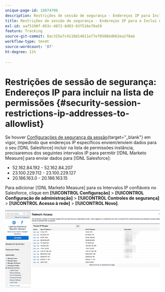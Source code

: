 ```yaml
---
unique-page-id: 18874706
description: Restrições de sessão de segurança - Endereços IP para Incluir na lista de permissões - Marketo Measure - Documentação do produto
title: Restrições de sessão de segurança - Endereços IP para a Inclui na lista de permissões
exl-id: aaf5190f-893c-4872-8d03-93f516e70a59
feature: Tracking
source-git-commit: 8ac315e7c4110d14811e77ef0586bd663ea1f8ab
workflow-type: tm+mt
source-wordcount: '87'
ht-degree: 11%

---
```


# Restrições de sessão de segurança: Endereços IP para incluir na lista de permissões {#security-session-restrictions-ip-addresses-to-allowlist}

Se houver [Configurações de segurança da sessão](https://help.salesforce.com/articleView?id=admin_sessions.htm&amp;type=0){target="_blank"} em vigor, impedindo que endereços IP específicos enviem/enviem dados para o seu [!DNL Salesforce] incluir na lista de permissões instância, precisaremos dos seguintes intervalos IP para permitir [!DNL Marketo Measure] para enviar dados para [!DNL Salesforce]:

* 52.162.84.192 - 52.162.84.207
* 23.100.229.112 - 23.100.229.127
* 20.186.163.0 - 20.186.163.15

Para adicionar [!DNL Marketo Measure] para os Intervalos IP confiáveis no Salesforce, clique em **[!UICONTROL Configuração]** > **[!UICONTROL Configuração de administração]** > **[!UICONTROL Controles de segurança]** > **[!UICONTROL Acesso à rede]** > **[!UICONTROL Novo]**.

![](assets/1.png)
